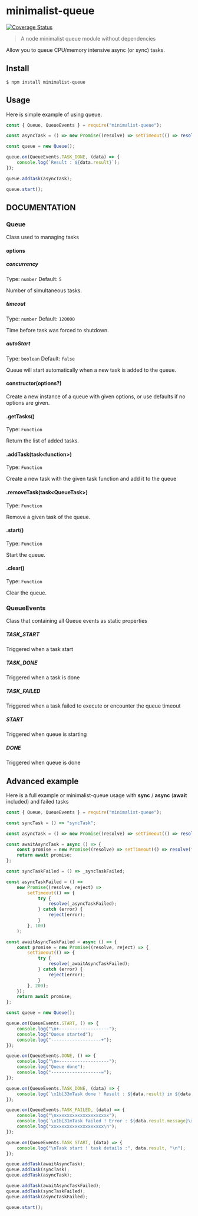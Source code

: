 # minimalist-queue
[![Coverage Status](https://coveralls.io/repos/github/o0sh4d0w0o/minimalist-queue/badge.svg?branch=main)](https://coveralls.io/github/o0sh4d0w0o/minimalist-queue?branch=main)

> A node minimalist queue module without dependencies

Allow you to queue CPU/memory intensive async (or sync) tasks.

## Install

```
$ npm install minimalist-queue
```

## Usage

Here is simple example of using queue.

```js
const { Queue, QueueEvents } = require("minimalist-queue");

const asyncTask = () => new Promise((resolve) => setTimeout(() => resolve("asyncTask"), 100));

const queue = new Queue();

queue.on(QueueEvents.TASK_DONE, (data) => {
    console.log(`Result : ${data.result}`);
});

queue.addTask(asyncTask);

queue.start();
```

## DOCUMENTATION

### Queue

Class used to managing tasks

#### options

##### concurrency

Type: `number`
Default: `5`

Number of simultaneous tasks.

##### timeout

Type: `number`
Default: `120000`

Time before task was forced to shutdown.

##### autoStart

Type: `boolean`
Default: `false`

Queue will start automatically when a new task is added to the queue.

#### constructor(options?)

Create a new instance of a queue with given options, or use defaults if no options are given.

#### .getTasks()

Type: `Function`

Return the list of added tasks.

#### .addTask(task&lt;function&gt;)

Type: `Function`

Create a new task with the given task function and add it to the queue

#### .removeTask(task&lt;QueueTask&gt;)

Type: `Function`

Remove a given task of the queue.

#### .start()

Type: `Function`

Start the queue.

#### .clear()

Type: `Function`

Clear the queue.


### QueueEvents

Class that containing all Queue events as static properties

##### TASK_START

Triggered when a task start

##### TASK_DONE

Triggered when a task is done

##### TASK_FAILED

Triggered when a task failed to execute or encounter the queue timeout

##### START

Triggered when queue is starting

##### DONE

Triggered when queue is done

## Advanced example

Here is  a full example or minimalist-queue usage with **sync** / **async** (**await** included) and failed tasks

```js
const { Queue, QueueEvents } = require("minimalist-queue");

const syncTask = () => "syncTask";

const asyncTask = () => new Promise((resolve) => setTimeout(() => resolve("asyncTask"), 100));

const awaitAsyncTask = async () => {
    const promise = new Promise((resolve) => setTimeout(() => resolve("awaitAsyncTask"), 200));
    return await promise;
};

const syncTaskFailed = () => _syncTaskFailed;

const asyncTaskFailed = () =>
    new Promise((resolve, reject) =>
        setTimeout(() => {
            try {
                resolve(_asyncTaskFailed);
            } catch (error) {
                reject(error);
            }
        }, 100)
    );

const awaitAsyncTaskFailed = async () => {
    const promise = new Promise((resolve, reject) => {
        setTimeout(() => {
            try {
                resolve(_awaitAsyncTaskFailed);
            } catch (error) {
                reject(error);
            }
        }, 200);
    });
    return await promise;
};

const queue = new Queue();

queue.on(QueueEvents.START, () => {
    console.log("\n+-------------------");
    console.log("Queue started");
    console.log("-------------------+");
});

queue.on(QueueEvents.DONE, () => {
    console.log("\n=-------------------");
    console.log("Queue done");
    console.log("-------------------=");
});

queue.on(QueueEvents.TASK_DONE, (data) => {
    console.log(`\x1b[33mTask done ! Result : ${data.result} in ${data.completionTime} ms\x1b[0m`);
});

queue.on(QueueEvents.TASK_FAILED, (data) => {
    console.log("\nxxxxxxxxxxxxxxxxxxxx");
    console.log(`\x1b[31mTask failed ! Error : ${data.result.message}\x1b[0m`);
    console.log("xxxxxxxxxxxxxxxxxxxx\n");
});

queue.on(QueueEvents.TASK_START, (data) => {
    console.log("\nTask start ! task details :", data.result, "\n");
});

queue.addTask(awaitAsyncTask);
queue.addTask(syncTask);
queue.addTask(asyncTask);

queue.addTask(awaitAsyncTaskFailed);
queue.addTask(syncTaskFailed);
queue.addTask(asyncTaskFailed);

queue.start();
```
